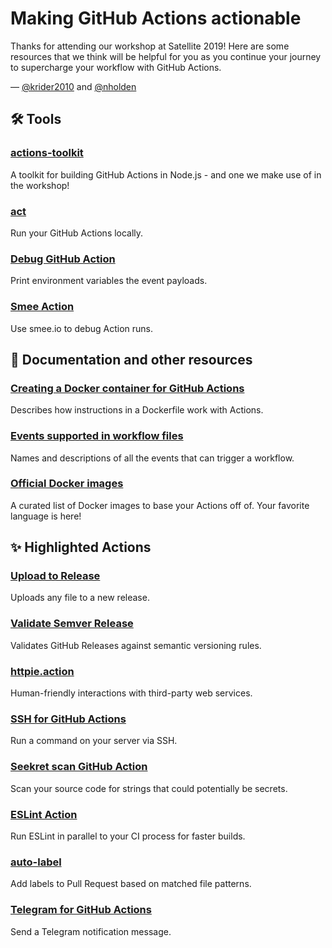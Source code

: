 # Making GitHub Actions actionable

Thanks for attending our workshop at Satellite 2019! Here are some resources that we think will be helpful for you as you continue your journey to supercharge your workflow with GitHub Actions.

— [@krider2010](https://github.com/krider2010) and [@nholden](https://github.com/nholden)

## 🛠 Tools

### [actions-toolkit](https://github.com/JasonEtco/actions-toolkit)
A toolkit for building GitHub Actions in Node.js - and one we make use of in the workshop!

### [act](https://github.com/nektos/act)
Run your GitHub Actions locally.

### [Debug GitHub Action](https://github.com/hmarr/debug-action)
Print environment variables the event payloads.

### [Smee Action](https://github.com/JasonEtco/smee-action)
Use smee.io to debug Action runs.

## 📖 Documentation and other resources

### [Creating a Docker container for GitHub Actions](https://developer.github.com/actions/creating-github-actions/creating-a-docker-container)
Describes how instructions in a Dockerfile work with Actions.

### [Events supported in workflow files](https://developer.github.com/actions/managing-workflows/workflow-configuration-options/#events-supported-in-workflow-files)
Names and descriptions of all the events that can trigger a workflow.

### [Official Docker images](https://hub.docker.com/search/?q=&type=image&image_filter=official)
A curated list of Docker images to base your Actions off of. Your favorite language is here!

## ✨ Highlighted Actions

### [Upload to Release](https://github.com/JasonEtco/upload-to-release)
Uploads any file to a new release.

### [Validate Semver Release](https://github.com/JasonEtco/validate-semver-release)
Validates GitHub Releases against semantic versioning rules.

### [httpie.action](https://github.com/swinton/httpie.action)
Human-friendly interactions with third-party web services.

### [SSH for GitHub Actions](https://github.com/maddox/actions/tree/master/ssh)
Run a command on your server via SSH.

### [Seekret scan GitHub Action](https://github.com/cds-snc/github-actions/tree/master/seekret)
Scan your source code for strings that could potentially be secrets.

### [ESLint Action](https://github.com/gimenete/eslint-action)
Run ESLint in parallel to your CI process for faster builds.

### [auto-label](https://github.com/banyan/auto-label)
Add labels to Pull Request based on matched file patterns.

### [Telegram for GitHub Actions](https://github.com/appleboy/telegram-action)
Send a Telegram notification message.
